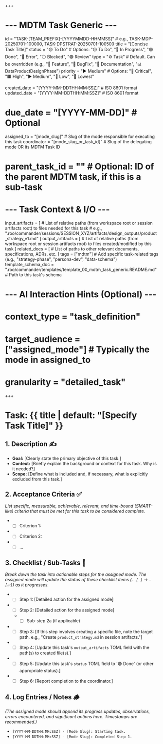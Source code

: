 +++
# --- MDTM Task Generic ---
id = "TASK-[TEAM_PREFIX]-[YYYYMMDD-HHMMSS]" # e.g., TASK-MDP-20250701-100000, TASK-DPSTRAT-20250701-100500
title = "[Concise Task Title]"
status = "🟡 To Do" # Options: "🟡 To Do", "🔵 In Progress", "🟢 Done", "🔴 Error", "⚪ Blocked", "🟣 Review"
type = "⚙️ Task" # Default. Can be overridden (e.g., "🌟 Feature", "🐞 BugFix", "📖 Documentation", "📊 DataProductDesignPhase")
priority = "▶️ Medium" # Options: "🚨 Critical", "🟧 High", "▶️ Medium", "🔽 Low", "🧊 Lowest"

created_date = "[YYYY-MM-DDTHH:MM:SSZ]" # ISO 8601 format
updated_date = "[YYYY-MM-DDTHH:MM:SSZ]" # ISO 8601 format
# due_date = "[YYYY-MM-DD]" # Optional

assigned_to = "[mode_slug]" # Slug of the mode responsible for executing this task
coordinator = "[mode_slug_or_task_id]" # Slug of the delegating mode OR its MDTM Task ID
# parent_task_id = "" # Optional: ID of the parent MDTM task, if this is a sub-task

# --- Task Context & I/O ---
input_artifacts = [
    # List of relative paths (from workspace root or session artifacts root) to files needed for this task
    # e.g., ".roo/commander/sessions/SESSION_XYZ/artifacts/design_outputs/product_strategy_v1.md"
]
output_artifacts = [
    # List of relative paths (from workspace root or session artifacts root) to files created/modified by this task
]
related_docs = [
    # List of paths to other relevant documents, specifications, ADRs, etc.
]
tags = ["mdtm"] # Add specific task-related tags (e.g., "strategy-phase", "persona-dev", "data-schema")
template_schema_doc = ".roo/commander/templates/template_00_mdtm_task_generic.README.md" # Path to this task's schema

# --- AI Interaction Hints (Optional) ---
# context_type = "task_definition"
# target_audience = ["assigned_mode"] # Typically the mode in assigned_to
# granularity = "detailed_task"
+++

# Task: {{ title | default: "[Specify Task Title]" }}

## 1. Description ✍️

*   **Goal:** [Clearly state the primary objective of this task.]
*   **Context:** [Briefly explain the background or context for this task. Why is it needed?]
*   **Scope:** [Define what is included and, if necessary, what is explicitly excluded from this task.]

## 2. Acceptance Criteria ✅

*List specific, measurable, achievable, relevant, and time-bound (SMART-like) criteria that must be met for this task to be considered complete.*

*   - [ ] Criterion 1:
*   - [ ] Criterion 2:
*   - [ ] ...

## 3. Checklist / Sub-Tasks 📝

*Break down the task into actionable steps for the assigned mode. The assigned mode will update the status of these checklist items (`- [ ]` -> `- [✅]`) as it progresses.*

*   - [ ] Step 1: [Detailed action for the assigned mode]
*   - [ ] Step 2: [Detailed action for the assigned mode]
    *   - [ ] Sub-step 2a (if applicable)
*   - [ ] Step 3: [If this step involves creating a specific file, note the target path, e.g., "Create `product_strategy.md` in session artifacts."]
*   - [ ] Step 4: [Update this task's `output_artifacts` TOML field with the path(s) to created file(s).]
*   - [ ] Step 5: [Update this task's `status` TOML field to '🟢 Done' (or other appropriate status).]
*   - [ ] Step 6: [Report completion to the coordinator.]

## 4. Log Entries / Notes 🪵

*(The assigned mode should append its progress updates, observations, errors encountered, and significant actions here. Timestamps are recommended.)*

*   `[YYYY-MM-DDTHH:MM:SSZ] - [Mode Slug]: Starting task.`
*   `[YYYY-MM-DDTHH:MM:SSZ] - [Mode Slug]: Completed Step 1.`